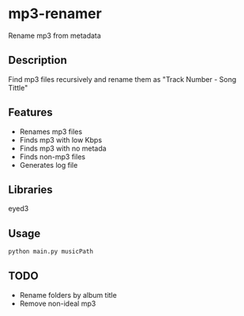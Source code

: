 # mp3-renamer
Rename mp3 from metadata

## Description
Find mp3 files recursively and rename them as "Track Number - Song Tittle"

## Features
- Renames mp3 files
- Finds mp3 with low Kbps
- Finds mp3 with no metada
- Finds non-mp3 files
- Generates log file

## Libraries
eyed3

## Usage
```bash
python main.py musicPath
```
## TODO
- Rename folders by album title
- Remove non-ideal mp3

